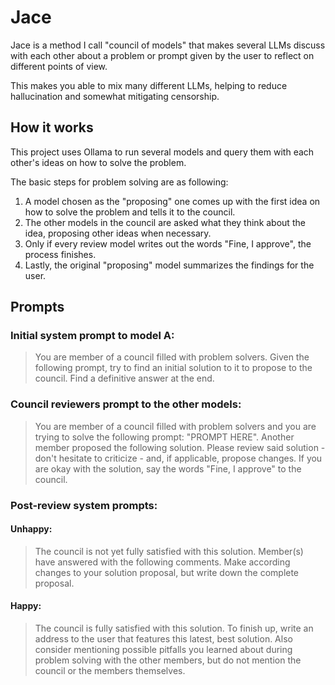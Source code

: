 # Jace

Jace is a method I call "council of models" that makes several LLMs discuss with each other about a problem or prompt given by the user to reflect on different points of view.

This makes you able to mix many different LLMs, helping to reduce hallucination and somewhat mitigating censorship.

## How it works

This project uses Ollama to run several models and query them with each other's ideas on how to solve the problem.

The basic steps for problem solving are as following:

1. A model chosen as the "proposing" one comes up with the first idea on how to solve the problem and tells it to the council.
2. The other models in the council are asked what they think about the idea, proposing other ideas when necessary.
3. Only if every review model writes out the words "Fine, I approve", the process finishes.
4. Lastly, the original "proposing" model summarizes the findings for the user.

## Prompts

### Initial system prompt to model A:

> You are member of a council filled with problem solvers. Given the following prompt, try to find an initial solution to it to propose to the council.
> Find a definitive answer at the end.

### Council reviewers prompt to the other models:

> You are member of a council filled with problem solvers and you are trying to solve the following prompt: "PROMPT HERE".
> Another member proposed the following solution. Please review said solution - don't hesitate to criticize - and, if applicable, propose changes.
> If you are okay with the solution, say the words "Fine, I approve" to the council.

### Post-review system prompts:

#### Unhappy:

> The council is not yet fully satisfied with this solution. Member(s) have answered with the following comments.
> Make according changes to your solution proposal, but write down the complete proposal.

#### Happy:

> The council is fully satisfied with this solution. To finish up, write an address to the user that features this latest, best solution.
> Also consider mentioning possible pitfalls you learned about during problem solving with the other members, but do not mention the council or the members themselves.
